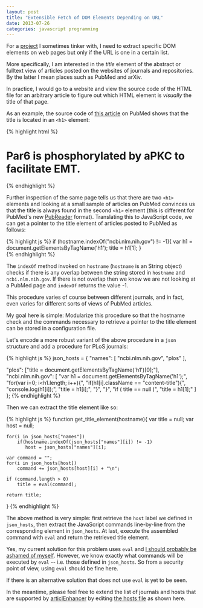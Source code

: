 ```yaml
---
layout: post
title: "Extensible Fetch of DOM Elements Depending on URL"
date: 2013-07-26
categories: javascript programming
---
```


For a [project](https://github.com/waltherg/articlEnhancer) I sometimes
tinker with, I need to extract specific DOM elements on web pages but only
if the URL is one in a certain list.

More specifically, I am interested in the *title* element of the abstract or
fulltext view of articles posted on the websites of journals
and repositories.
By the latter I mean places such as PubMed and arXiv.

In practice, I would go to a website and view the source code of the HTML
file for an arbitrary article to figure out which HTML element is *visually*
the title of that page.

As an example, the source code of [this article](http://www.ncbi.nlm.nih.gov/pubmed/23880940) on PubMed shows that the title is located in an `<h1>` element:

{% highlight html %}
<h1>Par6 is phosphorylated by aPKC to facilitate EMT.</h1>
{% endhighlight %}

Further inspection of the same page tells us that there are two `<h1>` elements
and looking at a small sample of articles on PubMed convinces us that the title
is always found in the second `<h1>` element (this is different for PubMed's
new [PubReader](http://www.ncbi.nlm.nih.gov/pmc/about/pubreader/) format).
Translating this to JavaScript code, we can get a pointer to the title element
of articles posted to PubMed as follows:

{% highlight js %}
if (hostname.indexOf("ncbi.nlm.nih.gov") != -1){
     var h1 = document.getElementsByTagName('h1');
     title = h1[1];
}     
{% endhighlight %}

The `indexOf` method invoked on `hostname` (`hostname` is an String object)
checks if there is any overlap between the string stored in `hostname` and
`ncbi.nlm.nih.gov`. If there is not overlap then we know we are not looking
at a PubMed page and `indexOf` returns the value -1.

This procedure varies of course between different journals, and in fact, even
varies for different sorts of views of PubMed articles.

My goal here is simple:
Modularize this procedure so that the hostname check and the commands
necessary to retrieve a pointer to the title element can be stored in a
configuration file.

Let's encode a more robust variant of the above procedure in a `json` structure 
and add a procedure for PLoS journals:

{% highlight js %}
json_hosts = {
  "names": [
        "ncbi.nlm.nih.gov", 
        "plos"
   ],
  
   "plos": ["title = document.getElementsByTagName('h1')[0];"],
   "ncbi.nlm.nih.gov": [
        "var h1 = document.getElementsByTagName('h1');",
        "for(var i=0; i<h1.length; i++){",
        "if(h1[i].className == \"content-title\"){",
        "console.log(h1[i]);",
        "title = h1[i];",
        "}",
        "}",
        "if ( title == null )",
        "title = h1[1];"
   ] 
};
{% endhighlight %}

Then we can extract the title element like so:

{% highlight js %}
function get_title_element(hostname){
    var title = null;
    var host = null;
    
    for(i in json_hosts["names"])
        if(hostname.indexOf(json_hosts["names"][i]) != -1)
           host = json_hosts["names"][i];
    
    var command = "";
    for(i in json_hosts[host])
        command += json_hosts[host][i] + "\n";
        
    if (command.length > 0)
        title = eval(command);

	return title;
}
{% endhighlight %}

The above method is very simple:
first retrieve the `host` label we defined in `json_hosts`, then
extract the JavaScript commands line-by-line from the corresponding
element in `json_hosts`.
At last, execute the assembled command with `eval` and return the
retrieved title element.

Yes, my current solution for this problem uses `eval` and
[I should probably be ashamed of myself](http://blogs.msdn.com/b/ericlippert/archive/2003/11/01/53329.aspx).
However, we know exactly what commands will be executed by `eval` --
i.e. those defined in `json_hosts`. So from a security point of view,
using `eval` should be fine here.

If there is an alternative solution that does not use `eval` is yet to be seen.

In the meantime, please feel free to extend the list of journals and hosts
that are supported by [articlEnhancer](http://waltherg.github.io/articlEnhancer/)
by editing [the hosts file](https://github.com/waltherg/articlEnhancer/blob/master/hosts.js)
as shown here.
